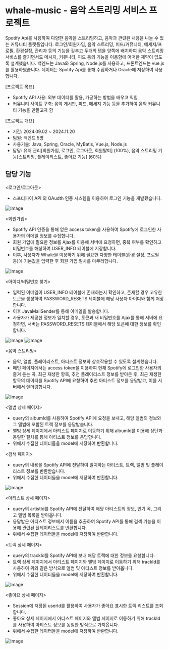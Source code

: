 # whale-music - 음악 스트리밍 서비스 프로젝트

Spotify Api를 사용하여 다양한 음악을 스트리밍하고, 음악과 관련된 내용을 나눌 수 있는 커뮤니티 플랫폼입니다. 로그인/회원가입, 음악 스트리밍, 피드/커뮤니티, 메세지/프로필, 환경설정, 관리자 등의 기능을 갖추고 두개의 탭을 양쪽에 배치하여 음악 스트리밍 서비스를 즐기면서도 메시지, 커뮤니티, 피드 등의 기능을 이용함에 어떠한 제약이 없도록 설계했습니다. 백엔드는 Java와 Spring, Node.js를 사용하고, 프론트엔드는 vue.js를 활용하였습니다. 데이터는 Spotify Api를 통해 수집하거나 Oracle에 저장하여 사용합니다.

[프로젝트 목표]
* Spotify API 사용: 외부 데이터를 활용, 가공하는 방법을 배우고 익힘
* 커뮤니티 사이트 구축: 음악 게시판, 피드, 메세지 기능 등을 추가하여 음악 커뮤니티 기능을 만들고자 함

[프로젝트 개요]
* 기간: 2024.09.02 ~ 2024.11.20
* 팀원: 백엔드 5명
* 사용기술: Java, Spring, Oracle, MyBatis, Vue.js, Node.js
* 담당: 유저 관리[회원가입, 로그인, 로그아웃, 회원탈퇴] (100%), 음악 스트리밍 기능[스트리밍, 플레이리스트, 좋아요 기능] (60%)

## 담당 기능
<로그인/로그아웃>
* 스포티파이 API 의 OAudth 인증 시스템을 이용하여 로그인 기능을 개발했습니다.

![Image](https://github.com/user-attachments/assets/209d15f5-858a-4c43-916e-d1a8efe239d9)

<회원가입>
* Spotify API 인증을 통해 얻은 access token을 사용하여 Spotify에 로그인한 사용자의 이메일 정보를 수집합니다.
* 회원 가입에 필요한 정보를 Ajax를 이용해 서버에 요청하면, 중복 여부를 확인하고 비밀번호를 해싱하여 USER_INFO 테이블에 저장합니다.
* 이후, 사용자가 Whale을 이용하기 위해 필요한 다양한 테이블(환경 설정, 프로필 등)에 기본값을 입력한 후 회원 가입 절차를 마무리합니다.

![Image](https://github.com/user-attachments/assets/9ddaa30a-47cf-4487-84ef-822dcecd324b)

<아이디/비밀번호 찾기>
* 입력된 이메일이 USER_INFO 테이블에 존재하는지 확인하고, 존재할 경우 고유한 토큰을 생성하여 PASSWORD_RESETS 테이블에 해당 사용자 아이디와 함께 저장합니다.
* 이후 JavaMailSender를 통해 이메일을 발송합니다.
* 사용자가 제공한 정보가 일치할 경우, 토큰과 새 비밀번호를 Ajax를 통해 서버에 요청하면, 서버는 PASSWORD_RESETS 테이블에서 해당 토큰에 대한 정보를 확인합니다.

![Image](https://github.com/user-attachments/assets/6a155eed-bcdb-4e49-90b4-30160dd02d46)
![Image](https://github.com/user-attachments/assets/85922ed5-b5db-4923-8d09-2a5780412f39)

<음악 스트리밍>
* 음악, 앨범, 플레이리스트, 아티스트 정보와 상호작용할 수 있도록 설계했습니다.
* 메인 페이지에서는 access token을 이용하여 현재 Spotify에 로그인한 사용자의 즐겨 듣는 곡, 최근 재생한 항목, 추천 플레이리스트 정보를 받아온 후, 최근 재생한 항목의 데이터를 Spotify API에 요청하여 추천 아티스트 정보를 응답받고, 이를 서버에서 렌더링합니다.

![Image](https://github.com/user-attachments/assets/29a2654c-b115-4227-92f2-cfa86988bdeb)

<앨범 상세 페이지>
* query의 albumId를 사용하여 Spotify API에 요청을 보내고, 해당 앨범의 정보와 그 앨범에 포함된 트랙 정보를 응답받습니다.
* 앨범 상세 페이지에서 아티스트 페이지로 이동하기 위해 albumId를 이용해 상단과 동일한 절차를 통해 아티스트 정보를 응답합니다.
* 위에서 수집한 데이터들을 model에 저장하여 반환합니다.

<검색 페이지>
* query의 내용을 Spotify API에 전달하여 일치하는 아티스트, 트랙, 앨범 및 플레이리스트 정보를 반환받습니다.
* 위에서 수집한 데이터들을 model에 저장하여 반환합니다.

![Image](https://github.com/user-attachments/assets/dab9532a-23f1-4e4c-850d-fab4f9d8de91)

<아티스트 상세 페이지>
* query의 artistId를 Spotify API에 전달하여 해당 아티스트의 정보, 인기 곡, 그리고 앨범 목록을 받아옵니다.
* 응답받은 아티스트 정보에서 이름을 추출하여 Spotify API를 통해 검색 기능을 이용해 관련된 플레이리스트를 반환합니다.
* 위에서 수집한 데이터들을 model에 저장하여 반환합니다.

<트랙 상세 페이지>
* query의 trackId를 Spotify API에 보내 해당 트랙에 대한 정보를 요청합니다.
* 트랙 상세 페이지에서 아티스트 페이지와 앨범 페이지로 이동하기 위해 trackId를 사용하여 위와 같은 방식으로 앨범 및 아티스트 정보를 받아옵니다.
* 위에서 수집한 데이터들을 model에 저장하여 반환합니다.

![Image](https://github.com/user-attachments/assets/95191efc-d65f-42fd-96b0-fd958c2f51ea)

<좋아요 상세 페이지>
* Session에 저장된 userId를 활용하여 사용자가 좋아요 표시한 트랙 리스트를 조회합니다.
* 좋아요 상세 페이지에서 아티스트 페이지와 앨범 페이지로 이동하기 위해 trackId를 사용하여 아티스트 정보를 동일한 방식으로 가져옵니다.
* 위에서 수집한 데이터들을 model에 저장하여 반환합니다.

![Image](https://github.com/user-attachments/assets/ecc03cf5-7384-4975-8355-176b31b48d21)
